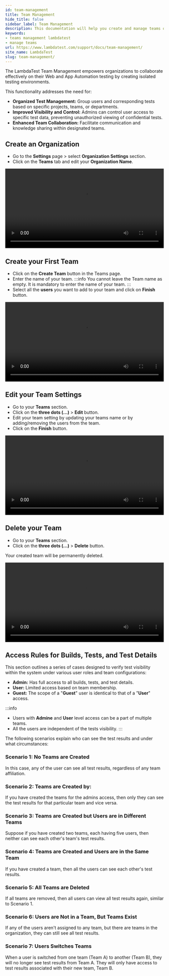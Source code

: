 ```yaml
---
id: team-management
title: Team Management
hide_title: false
sidebar_label: Team Management
description: This documentation will help you create and manage teams on LambdaTest.
keywords:
- teams management lambdatest
- manage teams
url: https://www.lambdatest.com/support/docs/team-management/
site_name: LambdaTest
slug: team-management/
---
```


<script type="application/ld+json"
      dangerouslySetInnerHTML={{ __html: JSON.stringify({
       "@context": "https://schema.org",
        "@type": "BreadcrumbList",
        "itemListElement": [{
          "@type": "ListItem",
          "position": 1,
          "name": "Home",
          "item": "https://www.lambdatest.com"
        },{
          "@type": "ListItem",
          "position": 2,
          "name": "Support",
          "item": "https://www.lambdatest.com/support/docs/"
        },{
          "@type": "ListItem",
          "position": 3,
          "name": "Settings and Security",
          "item": "https://www.lambdatest.com/support/docs/team-management/"
        }]
      })
    }}
></script>

The LambdaTest Team Management empowers organizations to collaborate effectively on their Web and App Automation testing by creating isolated testing environments.

This functionality addresses the need for:

- **Organized Test Management:** Group users and corresponding tests based on specific projects, teams, or departments.
- **Improved Visibility and Control:** Admins can control user access to specific test data, preventing unauthorized viewing of confidential tests.
- **Enhanced Team Collaboration:** Facilitate communication and knowledge sharing within designated teams.

## Create an Organization

- Go to the **Settings** page > select **Organization Settings** section.
- Click on the **Teams** tab and edit your **Organization Name**.

<video class="right-side" width="100%" controls id="vid">
<source src= {require('../assets/videos/team-management/1.mp4').default} type="video/mp4" />
</video>

## Create your First Team

- Click on the **Create Team** button in the Teams page.
- Enter the name of your team.
:::info
You cannot leave the Team name as empty. It is mandatory to enter the name of your team.
:::
- Select all the **users** you want to add to your team and click on **Finish** button.

<video class="right-side" width="100%" controls id="vid">
<source src= {require('../assets/videos/team-management/2.mp4').default} type="video/mp4" />
</video>

## Edit your Team Settings

- Go to your **Teams** section.
- Click on the **three dots (...)** > **Edit** button.
- Edit your team setting by updating your teams name or by adding/removing the users from the team.
- Click on the **Finish** button.

<video class="right-side" width="100%" controls id="vid">
<source src= {require('../assets/videos/team-management/3.mp4').default} type="video/mp4" />
</video>

## Delete your Team

- Go to your **Teams** section.
- Click on the **three dots (...)** > **Delete** button.

Your created team will be permanently deleted.

<video class="right-side" width="100%" controls id="vid">
<source src= {require('../assets/videos/team-management/4.mp4').default} type="video/mp4" />
</video>

## Access Rules for Builds, Tests, and Test Details

This section outlines a series of cases designed to verify test visibility within the system under various user roles and team configurations:

- **Admin:** Has full access to all builds, tests, and test details.
- **User:** Limited access based on team membership.
- **Guest:** The scope of a "**Guest**" user is identical to that of a "**User**" access.

:::info
- Users with **Admine** and **User** level access can be a part of multiple teams.
- All the users are independent of the tests visibility.
:::

The following scenarios explain who can see the test results and under what circumstances:

### Scenario 1: No Teams are Created

In this case, any of the user can see all test results, regardless of any team affiliation.

### Scenario 2: Teams are Created by:

If you have created the teams for the admins access, then only they can see the test results for that particular team and vice versa.

### Scenario 3: Teams are Created but Users are in Different Teams

Suppose if you have created two teams, each having five users, then neither can see each other's team's test results.

### Scenario 4: Teams are Created and Users are in the Same Team

If you have created a team, then all the users can see each other's test results.

### Scenario 5: All Teams are Deleted
If all teams are removed, then all users can view all test results again, similar to Scenario 1.

### Scenario 6: Users are Not in a Team, But Teams Exist
If any of the users aren't assigned to any team, but there are teams in the organization, they can still see all test results.

### Scenario 7: Users Switches Teams
When a user is switched from one team (Team A) to another (Team B), they will no longer see test results from Team A. They will only have access to test results associated with their new team, Team B.